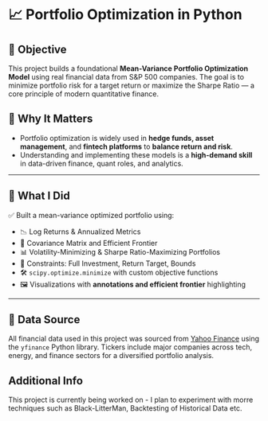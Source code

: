 
# 📈 Portfolio Optimization in Python


## 🔧 Objective
This project builds a foundational **Mean-Variance Portfolio Optimization Model** using real financial data from S&P 500 companies. The goal is to minimize portfolio risk for a target return or maximize the Sharpe Ratio — a core principle of modern quantitative finance.

## 🚀 Why It Matters
- Portfolio optimization is widely used in **hedge funds, asset management**, and **fintech platforms** to **balance return and risk**.
- Understanding and implementing these models is a **high-demand skill** in data-driven finance, quant roles, and analytics.

---

## 🧠 What I Did

✅ Built a mean-variance optimized portfolio using:

- 📉 Log Returns & Annualized Metrics  
- 🧮 Covariance Matrix and Efficient Frontier  
- 📊 Volatility-Minimizing & Sharpe Ratio-Maximizing Portfolios  
- 🔁 Constraints: Full Investment, Return Target, Bounds  
- 🛠️ `scipy.optimize.minimize` with custom objective functions  
- 🖼️ Visualizations with **annotations and efficient frontier** highlighting  

---

## 📁 Data Source

All financial data used in this project was sourced from [Yahoo Finance](https://finance.yahoo.com/) using the `yfinance` Python library. Tickers include major companies across tech, energy, and finance sectors for a diversified portfolio analysis.

## Additional Info

This project is currently being worked on - I plan to experiment with morre techniques such as Black-LitterMan, Backtesting of Historical Data etc.
